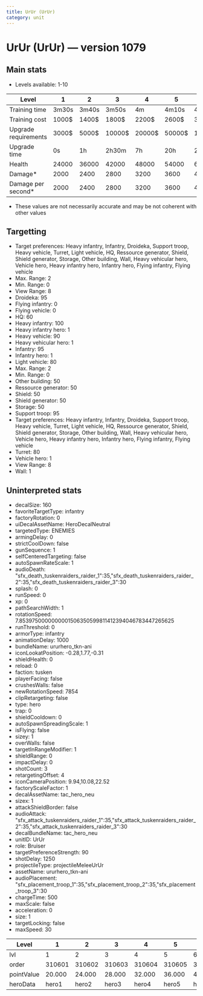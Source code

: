 ```yaml
---
title: UrUr (UrUr)
category: unit
---
```


# UrUr (UrUr) — version 1079

## Main stats

  * Levels available: 1-10

|Level               |1    |2    |3     |4     |5     |6      |7      |8      |9       |10      |
|--------------------|-----|-----|------|------|------|-------|-------|-------|--------|--------|
|Training time       |3m30s|3m40s|3m50s |4m    |4m10s |4m20s  |4m30s  |4m40s  |4m50s   |5m      |
|Training cost       |1000$|1400$|1800$ |2200$ |2600$ |3000$  |3400$  |4000$  |4200$   |4600$   |
|Upgrade requirements|3000$|5000$|10000$|20000$|50000$|135000$|225000$|450000$|1500000$|2500000$|
|Upgrade time        |0s   |1h   |2h30m |7h    |20h   |2d12h  |4d     |6d     |1w1d    |1w5d    |
|Health              |24000|36000|42000 |48000 |54000 |60000  |66000  |72000  |78000   |90000   |
|Damage*             |2000 |2400 |2800  |3200  |3600  |4000   |4400   |4800   |5200    |6000    |
|Damage per second*  |2000 |2400 |2800  |3200  |3600  |4000   |4400   |4800   |5200    |6000    |

* These values are not necessarily accurate and may be not coherent with other values

## Targetting

  * Target preferences: Heavy infantry, Infantry, Droideka, Support troop, Heavy vehicle, Turret, Light vehicle, HQ, Ressource generator, Shield, Shield generator, Storage, Other building, Wall, Heavy vehicular hero, Vehicle hero, Heavy infantry hero, Infantry hero, Flying infantry, Flying vehicle
  * Max. Range: 2
  * Min. Range: 0
  * View Range: 8
  * Droideka: 95
  * Flying infantry: 0
  * Flying vehicle: 0
  * HQ: 60
  * Heavy infantry: 100
  * Heavy infantry hero: 1
  * Heavy vehicle: 90
  * Heavy vehicular hero: 1
  * Infantry: 95
  * Infantry hero: 1
  * Light vehicle: 80
  * Max. Range: 2
  * Min. Range: 0
  * Other building: 50
  * Ressource generator: 50
  * Shield: 50
  * Shield generator: 50
  * Storage: 50
  * Support troop: 95
  * Target preferences: Heavy infantry, Infantry, Droideka, Support troop, Heavy vehicle, Turret, Light vehicle, HQ, Ressource generator, Shield, Shield generator, Storage, Other building, Wall, Heavy vehicular hero, Vehicle hero, Heavy infantry hero, Infantry hero, Flying infantry, Flying vehicle
  * Turret: 80
  * Vehicle hero: 1
  * View Range: 8
  * Wall: 1

## Uninterpreted stats

  * decalSize: 160
  * favoriteTargetType: infantry
  * factoryRotation: 0
  * uiDecalAssetName: HeroDecalNeutral
  * targetedType: ENEMIES
  * armingDelay: 0
  * strictCoolDown: false
  * gunSequence: 1
  * selfCenteredTargeting: false
  * autoSpawnRateScale: 1
  * audioDeath: "sfx_death_tuskenraiders_raider_1":35,"sfx_death_tuskenraiders_raider_2":35,"sfx_death_tuskenraiders_raider_3":30
  * splash: 0
  * runSpeed: 0
  * xp: 0
  * pathSearchWidth: 1
  * rotationSpeed: 7.8539750000000001506350599811412394046783447265625
  * runThreshold: 0
  * armorType: infantry
  * animationDelay: 1000
  * bundleName: ururhero_tkn-ani
  * iconLookatPosition: -0.28,1.77,-0.31
  * shieldHealth: 0
  * reload: 0
  * faction: tusken
  * playerFacing: false
  * crushesWalls: false
  * newRotationSpeed: 7854
  * clipRetargeting: false
  * type: hero
  * trap: 0
  * shieldCooldown: 0
  * autoSpawnSpreadingScale: 1
  * isFlying: false
  * sizey: 1
  * overWalls: false
  * targetInRangeModifier: 1
  * shieldRange: 0
  * impactDelay: 0
  * shotCount: 3
  * retargetingOffset: 4
  * iconCameraPosition: 9.94,10.08,22.52
  * factoryScaleFactor: 1
  * decalAssetName: tac_hero_neu
  * sizex: 1
  * attackShieldBorder: false
  * audioAttack: "sfx_attack_tuskenraiders_raider_1":35,"sfx_attack_tuskenraiders_raider_2":35,"sfx_attack_tuskenraiders_raider_3":30
  * decalBundleName: tac_hero_neu
  * unitID: UrUr
  * role: Bruiser
  * targetPreferenceStrength: 90
  * shotDelay: 1250
  * projectileType: projectileMeleeUrUr
  * assetName: ururhero_tkn-ani
  * audioPlacement: "sfx_placement_troop_1":35,"sfx_placement_troop_2":35,"sfx_placement_troop_3":30
  * chargeTime: 500
  * maxScale: false
  * acceleration: 0
  * size: 1
  * targetLocking: false
  * maxSpeed: 30

|Level     |1     |2     |3     |4     |5     |6     |7     |8     |9     |10    |
|----------|------|------|------|------|------|------|------|------|------|------|
|lvl       |1     |2     |3     |4     |5     |6     |7     |8     |9     |10    |
|order     |310601|310602|310603|310604|310605|310606|310607|310608|310609|310610|
|pointValue|20.000|24.000|28.000|32.000|36.000|40.000|44.000|48.000|52.000|60.000|
|heroData  |hero1 |hero2 |hero3 |hero4 |hero5 |hero6 |hero7 |hero8 |hero9 |hero10|

